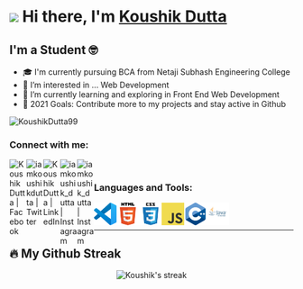 # <img src="https://github.com/TheDudeThatCode/TheDudeThatCode/blob/master/Assets/Hi.gif" width="40px"> Hi there, I'm [Koushik Dutta]

## I'm a Student 🤓

- 🎓 I'm currently pursuing BCA from Netaji Subhash Engineering College
- 👀 I’m interested in ... Web Development
- 🌱 I’m currently learning and exploring in Front End Web Development
- 🥅 2021 Goals: Contribute more to my projects and stay active in Github

<p align="left"> <img src="https://komarev.com/ghpvc/?username=KoushikDutta99&label=Viewrs&color=0e75b6&style=flat" alt="KoushikDutta99" /> </p>

### Connect with me:

[<img align="left" alt="Koushik Dutta | Facebook" width="30px" src="https://cdn.jsdelivr.net/npm/simple-icons@v5/icons/facebook.svg" />][facebook]
[<img align="left" alt="iamkoushikdutta | Twitter" width="30px" src="https://cdn.jsdelivr.net/npm/simple-icons@v5/icons/twitter.svg" />][twitter]
[<img align="left" alt="Koushik Dutta | LinkedIn" width="30px" src="https://cdn.jsdelivr.net/npm/simple-icons@v5/icons/linkedin.svg" />][linkedin]
[<img align="left" alt="iamkoushik_dutta | Instagram" width="30px" src="https://cdn.jsdelivr.net/npm/simple-icons@v5/icons/instagram.svg" />][instagram]
[<img align="left" alt="iamkoushik_dutta | Instagram" width="30px" src="https://cdn.jsdelivr.net/npm/simple-icons@v5/icons/discord.svg" />][discord]

<br />

### Languages and Tools:

<img align="left" alt="Visual Studio Code" width="40px" src="https://raw.githubusercontent.com/github/explore/80688e429a7d4ef2fca1e82350fe8e3517d3494d/topics/visual-studio-code/visual-studio-code.png" />
<img align="left" alt="HTML5" width="40px" src="https://raw.githubusercontent.com/github/explore/80688e429a7d4ef2fca1e82350fe8e3517d3494d/topics/html/html.png" />
<img align="left" alt="CSS3" width="40px" src="https://raw.githubusercontent.com/github/explore/80688e429a7d4ef2fca1e82350fe8e3517d3494d/topics/css/css.png" />
<img align="left" alt="JavaScript" width="40px" src="https://raw.githubusercontent.com/github/explore/80688e429a7d4ef2fca1e82350fe8e3517d3494d/topics/javascript/javascript.png" />
<!-- <img align="left" alt="SQL" width="40px" src="https://raw.githubusercontent.com/github/explore/80688e429a7d4ef2fca1e82350fe8e3517d3494d/topics/sql/sql.png" /> -->
<img align="left" alt="CPP" width="40px" src="https://raw.githubusercontent.com/github/explore/80688e429a7d4ef2fca1e82350fe8e3517d3494d/topics/cpp/cpp.png" />
<img align="left" alt="JAVA" width="40px" src="https://raw.githubusercontent.com/github/explore/80688e429a7d4ef2fca1e82350fe8e3517d3494d/topics/java/java.png" />

<br />
<br />

---
<!-- <h2>🏆 Github Profile Trophy<h2>
<p align="center">
     <img title="My Github Trophies" alt="Koushik's Trophies" src="https://github-profile-trophy.vercel.app/?username=KoushikDutta99&title=Commit,Repositories&theme=darkhub&margin-w=15&no-frame=true"/>
</p>-->
    
## 🔥 My Github Streak
<p align="center">
    <img title="My Github Streak Check" alt="Koushik's streak" src="https://github-readme-streak-stats.herokuapp.com/?user=KoushikDutta99&theme=black-ice&hide_border=true&stroke=0000&background=060A0C0"/>
</p>
   
 <!-- ## 📊 My Github Stats
<br/>
<p align="center">
    <img alt="My Github Stats" src="https://github-readme-stats.vercel.app/api?username=KoushikDutta99&show_icon=true&hide_border=true&theme=react&bg_color=0D1117&include_all_commits&count_private=true" />
    <img alt="My most used Languages" src="https://github-readme-stats.vercel.app/api/top-langs/?username=KoushikDutta99&langs_count=8&count_private=true&layout=compact&theme=react&hide_border=true&bg_color=0D1117" /> 
</p>-->

<br/>

[Koushik Dutta]: https://koushikdutta99.wixsite.com/koushikdutta
[facebook]: https://www.facebook.com/iamkoushikdutta/
[twitter]: https://twitter.com/iamkoushikdutta
[linkedin]: https://www.linkedin.com/in/koushikdutta/
[instagram]: https://www.instagram.com/iamkoushik_dutta/
[discord]: https://discord.gg/aybTVjW4Hn
